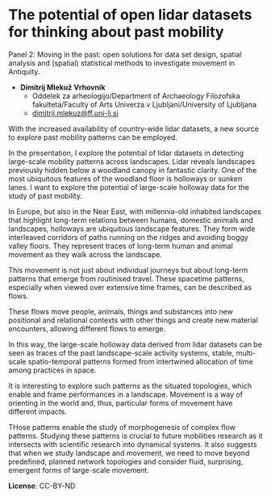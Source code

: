 # The potential of open lidar datasets for thinking about  past mobility

Panel 2: Moving in the past: open solutions for data set design, spatial analysis and (spatial) statistical methods to investigate movement in Antiquity.

- **Dimitrij Mlekuž Vrhovnik**
  - Oddelek za arheologijo/Department of Archaeology Filozofska fakulteta/Faculty of Arts Univerza v Ljubljani/University of Ljubljana
  - dimitrij.mlekuz@ff.uni-lj.si

With the increased availability of country-wide lidar datasets, a new
source to explore past mobility patterns can be employed.

In the presentation, I explore the potential of lidar datasets in
detecting large-scale mobility patterns across landscapes.   Lidar
reveals landscapes previously hidden below a woodland canopy in
fantastic clarity. One of the most ubiquitous features of the woodland
floor is holloways or sunken lanes. I want to explore the potential of
large-scale holloway data for the study of past mobility.

In Europe, but also in the Near East, with millennia-old inhabited
landscapes that highlight long-term relations between humans, domestic
animals and landscapes, holloways are ubiquitous landscape features.
They form wide interleaved corridors of paths running on the ridges
and avoiding boggy valley floors. They represent traces of long-term
human and animal movement as they walk across the landscape.

This movement is not just about individual journeys but about
long-term patterns that emerge from routinised travel. These spacetime
patterns, especially when viewed over extensive time frames, can be
described as flows.

These flows move people, animals, things and substances into new
positional and relational contexts with other things and create new
material encounters, allowing different flows to emerge.

In this way, the large-scale holloway data derived from lidar datasets
can be seen as traces of the past landscape-scale activity systems,
stable, multi-scale spatio-temporal patterns formed from intertwined
allocation of time among practices in space.

It is interesting to explore such patterns as the situated topologies,
which enable and frame performances in a landscape. Movement is a way
of orienting in the world and, thus, particular forms of movement have
different impacts.

THose patterns enable the study of morphogenesis of complex flow
patterns.   Studying these patterns is crucial to future mobilities
research as it intersects with scientific research into dynamical
systems. It also suggests that when we study landscape and movement,
we need to move beyond predefined, planned network topologies and
consider fluid, surprising, emergent forms of large-scale movement.

**License**: CC-BY-ND
